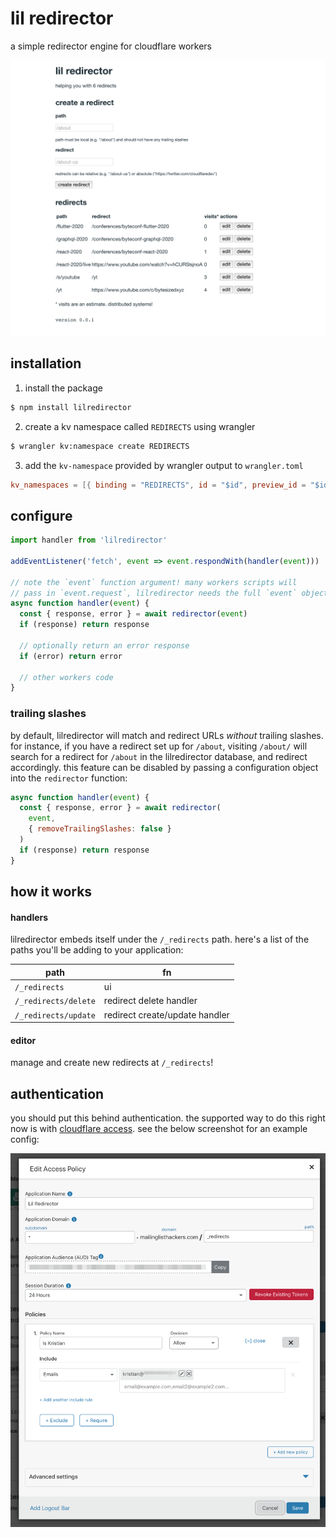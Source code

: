 # lil redirector

a simple redirector engine for cloudflare workers

![demo](./.github/demo.png)

## installation

1. install the package

```bash
$ npm install lilredirector
```

2. create a kv namespace called `REDIRECTS` using wrangler

```bash
$ wrangler kv:namespace create REDIRECTS
```

3. add the `kv-namespace` provided by wrangler output to `wrangler.toml`

```toml
kv_namespaces = [{ binding = "REDIRECTS", id = "$id", preview_id = "$id" }]
```

## configure

```javascript
import handler from 'lilredirector'

addEventListener('fetch', event => event.respondWith(handler(event)))

// note the `event` function argument! many workers scripts will
// pass in `event.request`, lilredirector needs the full `event` object
async function handler(event) {
  const { response, error } = await redirector(event)
  if (response) return response

  // optionally return an error response
  if (error) return error

  // other workers code
}
```

### trailing slashes

by default, lilredirector will match and redirect URLs _without_ trailing slashes. for instance, if you have a redirect set up for `/about`, visiting `/about/` will search for a redirect for `/about` in the lilredirector database, and redirect accordingly. this feature can be disabled by passing a configuration object into the `redirector` function:

```javascript
async function handler(event) {
  const { response, error } = await redirector(
    event,
    { removeTrailingSlashes: false }
  )
  if (response) return response
}
```

## how it works

#### handlers

lilredirector embeds itself under the `/_redirects` path. here's a list of the paths you'll be adding to your application:

| path                 | fn                             |
| -------------------- | ------------------------------ |
| `/_redirects`        | ui                             |
| `/_redirects/delete` | redirect delete handler        |
| `/_redirects/update` | redirect create/update handler |

#### editor

manage and create new redirects at `/_redirects`!

## authentication

you should put this behind authentication. the supported way to do this right now is with [cloudflare access](https://teams.cloudflare.com/access/). see the below screenshot for an example config:

![access setup](./.github/access-preview.png)
